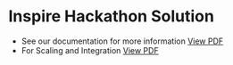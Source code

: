 # Inspire Hackathon Solution
- See our documentation for more information [View PDF](./solution-documentation.pdf)
- For Scaling and Integration [View PDF](./scaling-and-integration.pdf)
